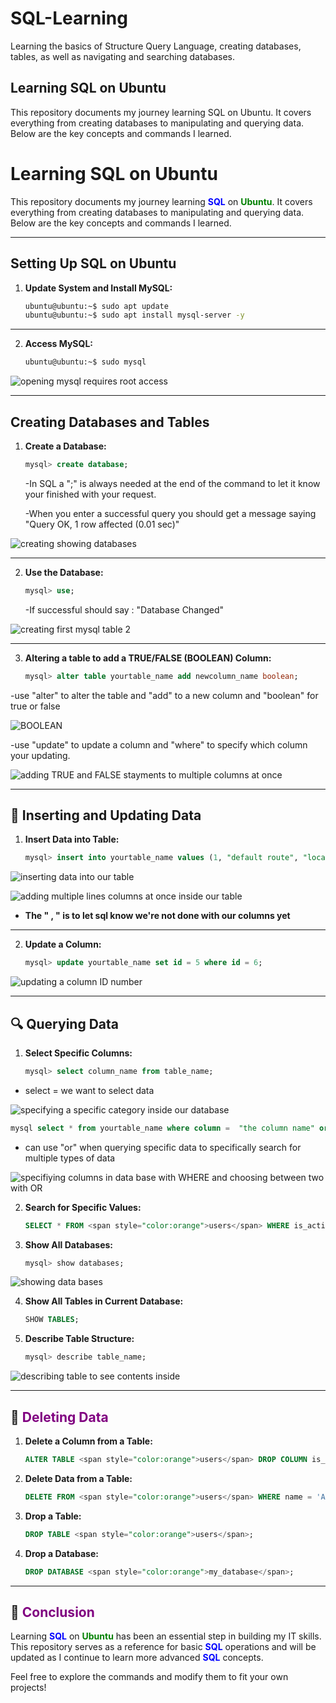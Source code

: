 # SQL-Learning
Learning the basics of Structure Query Language, creating databases, tables, as well as navigating and searching databases.

## Learning SQL on Ubuntu

This repository documents my journey learning SQL on Ubuntu. It covers everything from creating databases to manipulating and querying data. Below are the key concepts and commands I learned.

# Learning SQL on Ubuntu

This repository documents my journey learning **<span style="color:blue">SQL</span>** on **<span style="color:green">Ubuntu</span>**. It covers everything from creating databases to manipulating and querying data. Below are the key concepts and commands I learned.

---

## Setting Up SQL on Ubuntu

1. **Update System and Install MySQL:**
   ```bash
   ubuntu@ubuntu:~$ sudo apt update
   ubuntu@ubuntu:~$ sudo apt install mysql-server -y
   ```

---

2. **Access MySQL:**
   ```bash
   ubuntu@ubuntu:~$ sudo mysql
   ```
![opening mysql requires root access](https://github.com/user-attachments/assets/477b935b-a91b-47c5-8345-b9c7b6dff6c9)

---

## Creating Databases and Tables

1. **Create a Database:**
   ```sql
   mysql> create database; 
   ```
   -In SQL a ";" is always needed at the end of the command to let it know your finished with your request.
   
   -When you enter a successful query you should get a message saying "Query OK, 1 row affected (0.01 sec)"
   
![creating   showing databases](https://github.com/user-attachments/assets/ba67f207-6cdd-4da0-bbb2-c63e77f15237)

---

2. **Use the Database:**
   ```sql
   mysql> use; 
   ```
   -If successful should say : "Database Changed"

![creating first mysql table 2](https://github.com/user-attachments/assets/22fa53a2-2cae-4f9a-8c67-34738a8031ed)

---

3. **Altering a table to add a TRUE/FALSE (BOOLEAN) Column:**
   ```sql
   mysql> alter table yourtable_name add newcolumn_name boolean;  
   ```
-use "alter" to alter the table and "add" to a new column and "boolean" for true or false 

![BOOLEAN](https://github.com/user-attachments/assets/fc24e0bc-3e00-4246-add4-91135250f3c1)

-use "update" to update a column and "where" to specify which column your updating.

![adding TRUE and FALSE stayments to multiple columns at once](https://github.com/user-attachments/assets/e36af45d-217b-4da8-9c6b-dc98b908565b)

---

## 🔄 Inserting and Updating Data

1. **Insert Data into Table:**
   ```sql
   mysql> insert into yourtable_name values (1, "default route", "location", "item");
   ```

![inserting data into our table](https://github.com/user-attachments/assets/b4412f65-cf16-4f9e-bb78-bc7ad01ba337)

![adding multiple lines columns at once inside our table](https://github.com/user-attachments/assets/9eff248d-26b7-4da9-8c09-80097576389b)


-  **The " , " is to let sql know we're not done with our columns yet**
---

2. **Update a Column:**
   ```sql
   mysql> update yourtable_name set id = 5 where id = 6;
   ```

![updating a column ID number](https://github.com/user-attachments/assets/038b949a-1137-422d-816c-d32e1feab236)

---

## 🔍 Querying Data

1. **Select Specific Columns:**
   ```sql
   mysql> select column_name from table_name;
   ```

- select = we want to select data  
   
![specifying a specific category inside our database](https://github.com/user-attachments/assets/4b20401e-eb35-44a2-ad82-195103399c1e)
```sql
mysql select * from yourtable_name where column =  "the column name" or column = "the column name";
```

- can use "or" when querying specific data to specifically search for multiple types of data

![specifiying columns in data base with WHERE and choosing between two with OR](https://github.com/user-attachments/assets/a1bdc4c3-ac97-4813-af18-63b32caa606a)

2. **Search for Specific Values:**
   ```sql
   SELECT * FROM <span style="color:orange">users</span> WHERE is_active = TRUE;
   ```

3. **Show All Databases:**
   ```sql
   mysql> show databases;
   ```
![showing data bases](https://github.com/user-attachments/assets/5f25a083-b9c3-4bd1-8388-7499d86c7d9e)

4. **Show All Tables in Current Database:**
   ```sql
   SHOW TABLES;
   ```

5. **Describe Table Structure:**
   ```sql
   mysql> describe table_name;
   ```
![describing table to see contents inside](https://github.com/user-attachments/assets/85aed634-3cfd-4751-8230-e51c11cfe2de)

---

## 🔎 <span style="color:purple">Deleting Data</span>

1. **Delete a Column from a Table:**
   ```sql
   ALTER TABLE <span style="color:orange">users</span> DROP COLUMN is_active;
   ```

2. **Delete Data from a Table:**
   ```sql
   DELETE FROM <span style="color:orange">users</span> WHERE name = 'Alice';
   ```

3. **Drop a Table:**
   ```sql
   DROP TABLE <span style="color:orange">users</span>;
   ```

4. **Drop a Database:**
   ```sql
   DROP DATABASE <span style="color:orange">my_database</span>;
   ```

---

## 🌟 <span style="color:purple">Conclusion</span>

Learning **<span style="color:blue">SQL</span>** on **<span style="color:green">Ubuntu</span>** has been an essential step in building my IT skills. This repository serves as a reference for basic **<span style="color:blue">SQL</span>** operations and will be updated as I continue to learn more advanced **<span style="color:blue">SQL</span>** concepts.

Feel free to explore the commands and modify them to fit your own projects!

